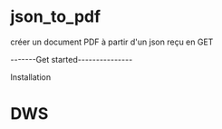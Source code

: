 # json_to_pdf
créer un document PDF à partir d'un json reçu en GET

-------Get started---------------

Installation

# DWS
